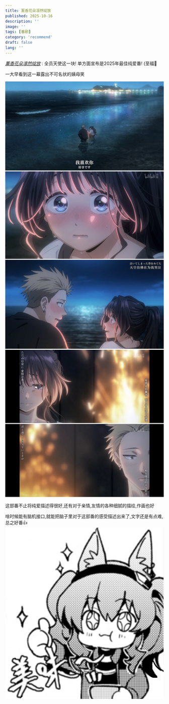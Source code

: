 ```yaml
---
title: 薰香花朵凛然绽放
published: 2025-10-16
description: ''
image: ''
tags: [番剧]
category: 'recommend'
draft: false 
lang: ''
---
```


[_薰香花朵凛然绽放_](https://www.bilibili.com/bangumi/media/md26641346)
: 全员天使这一块! 单方面宣布是2025年最佳纯爱番! (至福🙏

一大早看到这一幕露出不可名状的姨母笑

![4](./images/xun_4.jpg)
![3](./images/xun_3.png)
![5](./images/xun_5.jpg)
![1](./images/xun_1.png)
![2](./images/xun_2.png)

这部番不止将纯爱描述得很好,还有对于亲情,友情的各种细腻的描绘,作画也好

啥时候能有脑机接口,就能把脑子里对于这部番的感受描述出来了,文字还是有点难,总之好番👍
![6](./images/anjiemeiwei.jpg)
